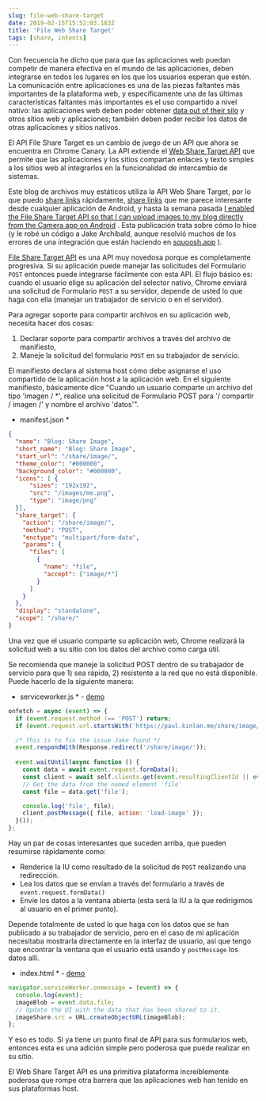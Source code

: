 ```yaml
---
slug: file-web-share-target
date: 2019-02-15T15:52:03.183Z
title: 'File Web Share Target'
tags: [share, intents]
---
```


Con frecuencia he dicho que para que las aplicaciones web puedan competir de manera efectiva en el mundo de las aplicaciones, deben integrarse en todos los lugares en los que los usuarios esperan que estén. La comunicación entre aplicaciones es una de las piezas faltantes más importantes de la plataforma web, y específicamente una de las últimas características faltantes más importantes es el uso compartido a nivel nativo: las aplicaciones web deben poder obtener [data out of their silo](/unintended-silos/) y otros sitios web y aplicaciones; también deben poder recibir los datos de otras aplicaciones y sitios nativos.

El API File Share Target es un cambio de juego de un API que ahora se encuentra en Chrome Canary. La API extiende el [Web Share Target API](https://github.com/WICG/web-share-target/blob/master/docs/explainer.md) que permite que las aplicaciones y los sitios compartan enlaces y texto simples a los sitios web al integrarlos en la funcionalidad de intercambio de sistemas.

Este blog de archivos muy estáticos utiliza la API Web Share Target, por lo que puedo [share links](/web-share-target-api/) rápidamente, [share links](/web-share-target-api/) que me parece interesante desde cualquier aplicación de Android, y hasta la semana pasada [I enabled the File Share Target API so that I can upload images to my blog directly from the Camera app on Android](/testing-file-share-target-from-camera/) . Esta publicación trata sobre cómo lo hice (y le robé un código a Jake Archibald, aunque resolvió muchos de los errores de una integración que están haciendo en [squoosh.app](https://squoosh.app/) ).

[File Share Target API](https://wicg.github.io/web-share-target/level-2/#example-3-manifest-webmanifest) es una API muy novedosa porque es completamente progresiva. Si su aplicación puede manejar las solicitudes del Formulario `POST` entonces puede integrarse fácilmente con esta API. El flujo básico es: cuando el usuario elige su aplicación del selector nativo, Chrome enviará una solicitud de Formulario `POST` a su servidor, depende de usted lo que haga con ella (manejar un trabajador de servicio o en el servidor).

Para agregar soporte para compartir archivos en su aplicación web, necesita hacer dos cosas:

1. Declarar soporte para compartir archivos a través del archivo de manifiesto,
2. Maneje la solicitud del formulario `POST` en su trabajador de servicio.

El manifiesto declara al sistema host cómo debe asignarse el uso compartido de la aplicación host a la aplicación web. En el siguiente manifiesto, básicamente dice &quot;Cuando un usuario comparte un archivo del tipo &#39;imagen / *&#39;, realice una solicitud de Formulario POST para &#39;/ compartir / imagen /&#39; y nombre el archivo &#39;datos&#39;&quot;.

* manifest.json *
```JSON
{
  "name": "Blog: Share Image",
  "short_name": "Blog: Share Image",
  "start_url": "/share/image/",
  "theme_color": "#000000",
  "background_color": "#000000",
  "icons": [ {
      "sizes": "192x192",
      "src": "/images/me.png",
      "type": "image/png"
  }],
  "share_target": {
    "action": "/share/image/",
    "method": "POST",
    "enctype": "multipart/form-data",
    "params": {
      "files": [
        {
          "name": "file",
          "accept": ["image/*"]
        }
      ]
    }
  },
  "display": "standalone",
  "scope": "/share/"
}
```

Una vez que el usuario comparte su aplicación web, Chrome realizará la solicitud web a su sitio con los datos del archivo como carga útil.

Se recomienda que maneje la solicitud POST dentro de su trabajador de servicio para que 1) sea rápida, 2) resistente a la red que no está disponible. Puede hacerlo de la siguiente manera:

* serviceworker.js * - [demo](/share/image/sw.js)

```Javascript
onfetch = async (event) => {
  if (event.request.method !== 'POST') return;
  if (event.request.url.startsWith('https://paul.kinlan.me/share/image/') === false) return;

  /* This is to fix the issue Jake found */
  event.respondWith(Response.redirect('/share/image/'));
  
  event.waitUntil(async function () {
    const data = await event.request.formData();
    const client = await self.clients.get(event.resultingClientId || event.clientId);
    // Get the data from the named element 'file'
    const file = data.get('file');

    console.log('file', file);
    client.postMessage({ file, action: 'load-image' });
  }());
};
```

Hay un par de cosas interesantes que suceden arriba, que pueden resumirse rápidamente como:

* Renderice la IU como resultado de la solicitud de `POST` realizando una redirección.
* Lea los datos que se envían a través del formulario a través de `event.request.formData()`
* Envíe los datos a la ventana abierta (esta será la IU a la que redirigimos al usuario en el primer punto).

Depende totalmente de usted lo que haga con los datos que se han publicado a su trabajador de servicio, pero en el caso de mi aplicación necesitaba mostrarla directamente en la interfaz de usuario, así que tengo que encontrar la ventana que el usuario está usando y `postMessage` los datos allí.

* index.html * - [demo](/share/image/index.html)

```Javascript
navigator.serviceWorker.onmessage = (event) => {
  console.log(event);
  imageBlob = event.data.file;
  // Update the UI with the data that has been shared to it.
  imageShare.src = URL.createObjectURL(imageBlob);
};
```

Y eso es todo. Si ya tiene un punto final de API para sus formularios web, entonces esta es una adición simple pero poderosa que puede realizar en su sitio.

El Web Share Target API es una primitiva plataforma increíblemente poderosa que rompe otra barrera que las aplicaciones web han tenido en sus plataformas host.